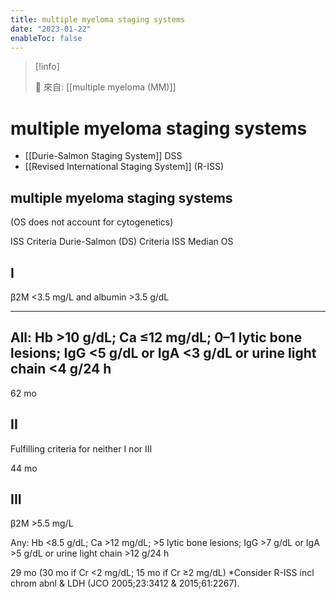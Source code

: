 ```yaml
---
title: multiple myeloma staging systems
date: "2023-01-22"
enableToc: false
---
```


> [!info]
>
> 🌱 來自: [[multiple myeloma (MM)]]

# multiple myeloma staging systems

- [[Durie-Salmon Staging System]] DSS
- [[Revised International Staging System]] (R-ISS)

## multiple myeloma staging systems

(OS does not account for cytogenetics)

ISS Criteria
Durie-Salmon (DS) Criteria
ISS Median OS

## I

β2M <3.5 mg/L
and
albumin >3.5 g/dL

---
All: Hb >10 g/dL; Ca ≤12 mg/dL; 0–1 lytic bone lesions; IgG <5 g/dL or IgA <3 g/dL or urine light chain <4 g/24 h
---

62 mo

## II

Fulfilling criteria for neither I nor III

44 mo

## III

β2M >5.5 mg/L

Any: Hb <8.5 g/dL; Ca >12 mg/dL; >5 lytic bone lesions; IgG >7 g/dL or IgA >5 g/dL or urine light chain >12 g/24 h

29 mo (30 mo if Cr <2 mg/dL; 15 mo if Cr ≥2 mg/dL)
\*Consider R-ISS incl chrom abnl & LDH (JCO 2005;23:3412 & 2015;61:2267).
